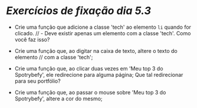 # _**Exercícios de fixação dia 5.3**_

- Crie uma função que adicione a classe 'tech' ao elemento `li` quando for clicado.
//  - Deve existir apenas um elemento com a classe 'tech'. Como você faz isso?

- Crie uma função que, ao digitar na caixa de texto, altere o texto do elemento
// com a classe 'tech';

- Crie uma função que, ao clicar duas vezes em 'Meu top 3 do Spotrybefy', ele redirecione para alguma página; Que tal redirecionar para seu portfólio?


- Crie uma função que, ao passar o mouse sobre 'Meu top 3 do Spotrybefy', altere a cor do mesmo;